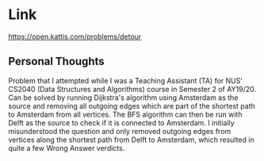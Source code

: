 # Link

https://open.kattis.com/problems/detour

## Personal Thoughts

Problem that I attempted while I was a Teaching Assistant (TA) for NUS' CS2040 (Data Structures and Algorithms) course in Semester 2 of AY19/20. Can be solved by running Dijkstra's algorithm using Amsterdam as the source and removing all outgoing edges which are part of the shortest path to Amsterdam from all vertices. The BFS algorithm can then be run with Delft as the source to check if it is connected to Amsterdam. I initially misunderstood the question and only removed outgoing edges from vertices along the shortest path from Delft to Amsterdam, which resulted in quite a few Wrong Answer verdicts.

